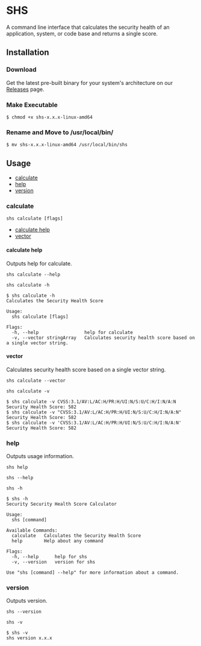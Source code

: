 # SHS

A command line interface that calculates the security health of an application, system, or code base and returns a single score.

## Installation

### Download

Get the latest pre-built binary for your system's architecture on our [Releases](https://github.com/devops-kung-fu/shs/releases) page.

### Make Executable

```shell
$ chmod +x shs-x.x.x-linux-amd64
```

### Rename and Move to /usr/local/bin/

```shell
$ mv shs-x.x.x-linux-amd64 /usr/local/bin/shs
```

## Usage

- [calculate](#calculate)
- [help](#help)
- [version](#version)

### calculate

`shs calculate [flags]`

- [calculate help](#calculate-help)
- [vector](#vector)

#### calculate help

Outputs help for calculate.

`shs calculate --help`

`shs calculate -h`

```shell
$ shs calculate -h  
Calculates the Security Health Score

Usage:
  shs calculate [flags]

Flags:
  -h, --help                 help for calculate
  -v, --vector stringArray   Calculates security health score based on a single vector string.
```

#### vector

Calculates security health score based on a single vector string.

`shs calculate --vector`

`shs calculate -v`

```shell
$ shs calculate -v CVSS:3.1/AV:L/AC:H/PR:H/UI:N/S:U/C:H/I:N/A:N
Security Health Score: 582
$ shs calculate -v "CVSS:3.1/AV:L/AC:H/PR:H/UI:N/S:U/C:H/I:N/A:N"
Security Health Score: 582
$ shs calculate -v 'CVSS:3.1/AV:L/AC:H/PR:H/UI:N/S:U/C:H/I:N/A:N'
Security Health Score: 582
```

### help

Outputs usage information.

`shs help`

`shs --help`

`shs -h`

```shell
$ shs -h
Security Security Health Score Calculator

Usage:
  shs [command]

Available Commands:
  calculate   Calculates the Security Health Score
  help        Help about any command

Flags:
  -h, --help      help for shs
  -v, --version   version for shs

Use "shs [command] --help" for more information about a command.
```

### version

Outputs version.

`shs --version`

`shs -v`

```shell
$ shs -v
shs version x.x.x
```